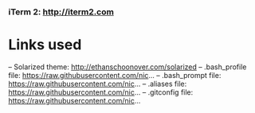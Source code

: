 ### iTerm 2: http://iterm2.com

Links used
=========================

– Solarized theme: http://ethanschoonover.com/solarized
– .bash_profile file: https://raw.githubusercontent.com/nic...
– .bash_prompt file: https://raw.githubusercontent.com/nic...
– .aliases file: https://raw.githubusercontent.com/nic...
– .gitconfig file: https://raw.githubusercontent.com/nic...
